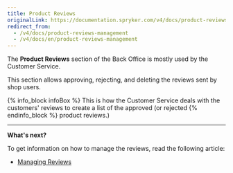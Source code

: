 ```yaml
---
title: Product Reviews
originalLink: https://documentation.spryker.com/v4/docs/product-reviews-management
redirect_from:
  - /v4/docs/product-reviews-management
  - /v4/docs/en/product-reviews-management
---
```


The **Product Reviews** section of the Back Office is mostly used by the Customer Service. 

This section allows approving, rejecting, and deleting the reviews sent by shop users. 

{% info_block infoBox %}
This is how the Customer Service deals with the customers' reviews to create a list of the approved (or rejected
{% endinfo_block %} product reviews.)

------

**What's next?**

To get information on how to manage the reviews, read the following article:

* [Managing Reviews](/docs/scos/dev/user-guides/202001.0/back-office-user-guide/products/product-reviews/managing-produc)
